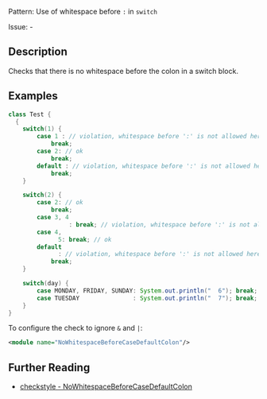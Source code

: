 Pattern: Use of whitespace before `:` in `switch`

Issue: -

## Description

Checks that there is no whitespace before the colon in a switch block. 

## Examples

```java
class Test {
  {
    switch(1) {
        case 1 : // violation, whitespace before ':' is not allowed here
            break;
        case 2: // ok
            break;
        default : // violation, whitespace before ':' is not allowed here
            break;
    }

    switch(2) {
        case 2: // ok
            break;
        case 3, 4
                 : break; // violation, whitespace before ':' is not allowed here
        case 4,
              5: break; // ok
        default
              : // violation, whitespace before ':' is not allowed here
            break;
    }

    switch(day) {
        case MONDAY, FRIDAY, SUNDAY: System.out.println("  6"); break;
        case TUESDAY               : System.out.println("  7"); break; // violation
    }
}
```
        

To configure the check to ignore `&` and `|`: 


```xml
<module name="NoWhitespaceBeforeCaseDefaultColon"/>
```

## Further Reading

* [checkstyle - NoWhitespaceBeforeCaseDefaultColon](https://checkstyle.sourceforge.io/checks/whitespace/nowhitespacebeforecasedefaultcolon.html#NoWhitespaceBeforeCaseDefaultColon)
